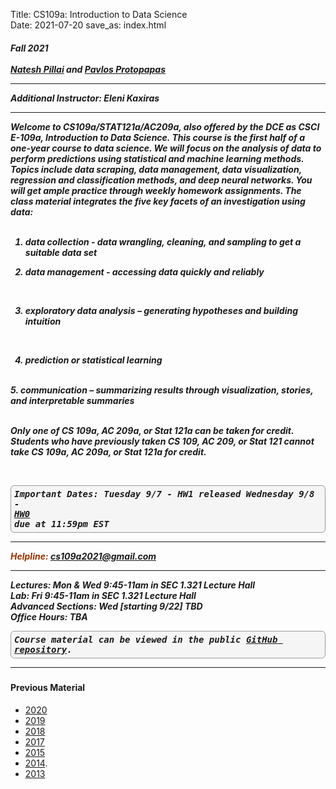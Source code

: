 Title: CS109a: Introduction to Data Science <br>
Date: 2021-07-20
save_as: index.html


<h5>
Fall 2021 <br><br>
<a href='http://www.people.fas.harvard.edu/~pillai/'>Natesh Pillai</a> and <a href="https://iacs.seas.harvard.edu/people/pavlos-protopapas">Pavlos Protopapas</a>

<hr>

<style>
pre {
  background-color: #F5F5F5;
  display: block;
  font-family: monospace;
  font-size: 14px;
  white-space: pre;
  border-color: #999999;
  border-width: 1px;
  border-style: solid;
  border-radius: 6px;
  margin: 1em 0;
  padding: 5px;
  white-space: pre-wrap;
}

.containerMain {
    display: flex;
    width: 100%;
    height: 300px;
}

.contentA {
    flex: 1;
    flex-direction:column;
 }

.contentB {
    flex: 3;
  }
</style>
<p><strong>Additional Instructor:</strong>  Eleni Kaxiras</p>
<hr>


<p>Welcome to CS109a/STAT121a/AC209a, also offered by the DCE as CSCI E-109a, Introduction to Data Science. This course is the first half of a one‐year course to data science. We will focus on the analysis of data to perform predictions using statistical and machine learning methods. Topics include data scraping, data management, data visualization, regression and classification methods, and deep neural networks. You will get ample practice through weekly homework assignments. The class material integrates the five key facets of an investigation using data:
<br/><br/>

1. data collection ‐ data wrangling, cleaning, and sampling to get a suitable data set <br>

2. data management ‐ accessing data quickly and reliably
<br>

3. exploratory data analysis – generating hypotheses and building intuition
<br>

4. prediction or statistical learning
<br>
5. communication – summarizing results through visualization, stories, and interpretable summaries
<br/> <br/>


Only one of CS 109a, AC 209a, or Stat 121a can be taken for credit. Students who have previously taken CS 109, AC 209, or Stat 121 cannot take CS 109a, AC 209a, or Stat 121a for credit.

<br><pre>Important Dates:
Tuesday 9/7 - HW1 released
Wednesday 9/8 - <a href='https://canvas.harvard.edu/courses/88553/assignments/507546' anchor='_blank'>HW0</a> due at 11:59pm EST
</pre>
<hr>
<span style="color: #993300;"><strong>Helpline:</strong></span> <a href="mailto:cs109a2021@gmail.com">cs109a2021@gmail.com</a>
<br/>

<hr>


<strong>Lectures: Mon </strong> & <strong>Wed</strong> 9:45-11am in SEC 1.321 Lecture Hall
<br/>
<strong>Lab: Fri </strong> 9:45-11am in SEC 1.321 Lecture Hall
<br/>
<strong>Advanced Sections: Wed </strong> [starting 9/22] TBD
<br/>
<strong>Office Hours: </strong>TBA
<br/>


<pre>Course material can be viewed in the public <a href="https://github.com/Harvard-IACS/2021-CS109A/tree/master/content">GitHub repository</a>.</pre>

<hr>
<h4>Previous Material</h4>
<ul>
<li><a href="http://harvard-iacs.github.io/2020-CS109A">2020</a></li>
<li><a href="http://harvard-iacs.github.io/2019-CS109A">2019</a></li>
<li><a href="http://harvard-iacs.github.io/2018-CS109A">2018</a></li>
<li><a href="http://harvard-iacs.github.io/2017-CS109A">2017</a></li>
<li><a href="http://cs109.github.io/2015">2015</a></li>
<li><a href="http://cs109.github.io/2014/index.html">2014</a>.</li>
<li><a href="https://github.com/cs109/content">2013</a></li>
</ul>

